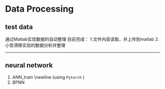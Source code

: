 # Data Processing
## test data
通过Matlab实现数据的自动整理
目前完成：
1.文件内容读取，并上传到matlab
2.小型滑移实验的数据分析并整理

---

## neural network
1. ANN_train \newline (using `Pytorch` )
3. BPNN
